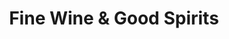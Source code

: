---
title: "Fine Wine & Good Spirits"
url: /harrisburg/fine-wine-and-good-spirits-north-7th-street/
shop: alcohol
---